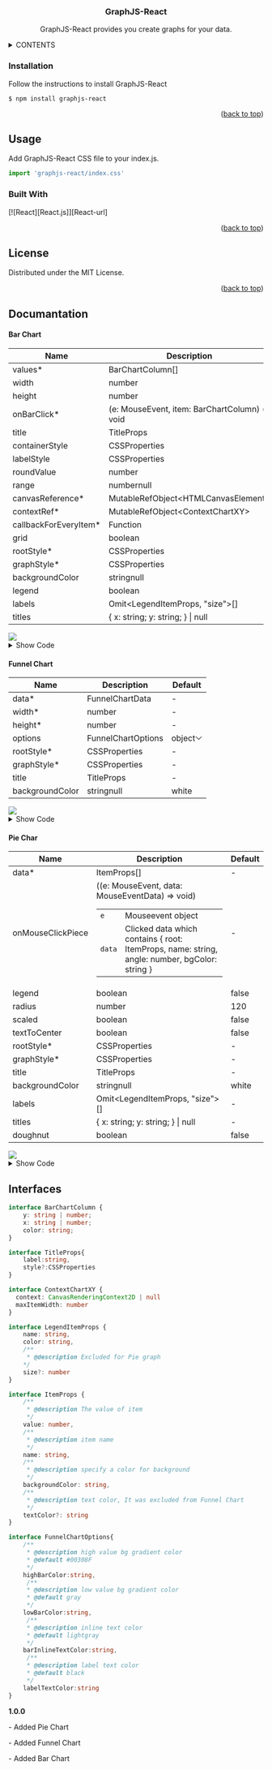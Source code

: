 <a name="readme-top"></a>
<br />
<div align="center">
  <h3 align="center">GraphJS-React</h3>

  <p align="center">
    GraphJS-React provides you create graphs for your data.
  </p>
</div>



<!-- TABLE OF CONTENTS -->
<details>
  <summary>CONTENTS</summary>
  <ol>
    <li>
      <a href="#installation">Installation</a>
    </li>
    <li>
      <a href="#usage">Usage</a>
      <ul>
        <li><a href="#show-your-toast">Show Your Data On Graphs</a></li>
        <li><a href="#properties">Properties</a></li>
      </ul>
    </li>
    <li><a href="#built-with">Built With</a></li>
    <li><a href="#license">License</a></li>
  </ol>
</details>

### Installation

Follow the instructions to install GraphJS-React

```
$ npm install graphjs-react
```

<p align="right">(<a href="#readme-top">back to top</a>)</p>

## Usage

Add GraphJS-React CSS file to your index.js.
```jsx
import 'graphjs-react/index.css'
```

### Built With

[![React][React.js]][React-url]

<p align="right">(<a href="#readme-top">back to top</a>)</p>


<!-- LICENSE -->
## License

Distributed under the MIT License.

<p align="right">(<a href="#readme-top">back to top</a>)</p>

<!-- DOCUMANTATION -->
## Documantation
<h4>Bar Chart</h4>
<table class="docblock-argstable sb-unstyled css-v2ifgj">
<thead class="docblock-argstable-head"><tr><th><span>Name</span></th><th><span>Description</span></th><th><span>Default</span></th></tr></thead><tbody class="docblock-argstable-body"><tr><td class="css-4lbn0a"><span class="css-in3yi3">values</span><span title="Required" class="css-1ywjlcj">*</span></td><td><div class="css-1f9domv"><span class="css-o1d7ko">BarChartColumn[]</span></div></td><td><span>-</span></td></tr><tr><td class="css-4lbn0a"><span class="css-in3yi3">width</span></td><td><div class="css-1f9domv"><div class="css-13nzt7e"><span class="css-o1d7ko">number</span></div></div></td><td><div class="css-13nzt7e"><span class="css-o1d7ko">500</span></div></td></tr><tr><td class="css-4lbn0a"><span class="css-in3yi3">height</span></td><td><div class="css-1f9domv"><div class="css-13nzt7e"><span class="css-o1d7ko">number</span></div></div></td><td><div class="css-13nzt7e"><span class="css-o1d7ko">1200</span></div></td></tr><tr><td class="css-4lbn0a"><span class="css-in3yi3">onBarClick</span><span title="Required" class="css-1ywjlcj">*</span></td><td><div class="css-1f9domv"><span class="css-o1d7ko">(e: MouseEvent, item: BarChartColumn) =&gt; void</span></div></td><td><span>-</span></td></tr><tr><td class="css-4lbn0a"><span class="css-in3yi3">title</span></td><td><div class="css-1f9domv"><div class="css-13nzt7e"><span class="css-o1d7ko">TitleProps</span></div></div></td><td><span>-</span></td></tr><tr><td class="css-4lbn0a"><span class="css-in3yi3">containerStyle</span></td><td><div class="css-1f9domv"><div class="css-13nzt7e"><span class="css-o1d7ko">CSSProperties</span></div></div></td><td><span>-</span></td></tr><tr><td class="css-4lbn0a"><span class="css-in3yi3">labelStyle</span></td><td><div class="css-1f9domv"><div class="css-13nzt7e"><span class="css-o1d7ko">CSSProperties</span></div></div></td><td><span>-</span></td></tr><tr><td class="css-4lbn0a"><span class="css-in3yi3">roundValue</span></td><td><div class="css-1f9domv"><div class="css-13nzt7e"><span class="css-o1d7ko">number</span></div></div></td><td><span>-</span></td></tr><tr><td class="css-4lbn0a"><span class="css-in3yi3">range</span></td><td><div class="css-1f9domv"><div class="css-13nzt7e"><span class="css-o1d7ko">number</span><span class="css-o1d7ko">null</span></div></div></td><td><span>-</span></td></tr><tr><td class="css-4lbn0a"><span class="css-in3yi3">canvasReference</span><span title="Required" class="css-1ywjlcj">*</span></td><td><div class="css-1f9domv"><span class="css-o1d7ko">MutableRefObject&lt;HTMLCanvasElement&gt;</span></div></td><td><span>-</span></td></tr><tr><td class="css-4lbn0a"><span class="css-in3yi3">contextRef</span><span title="Required" class="css-1ywjlcj">*</span></td><td><div class="css-1f9domv"><span class="css-o1d7ko">MutableRefObject&lt;ContextChartXY&gt;</span></div></td><td><span>-</span></td></tr><tr><td class="css-4lbn0a"><span class="css-in3yi3">callbackForEveryItem</span><span title="Required" class="css-1ywjlcj">*</span></td><td><div class="css-1f9domv"><div class="css-13nzt7e"><span class="css-o1d7ko">Function</span></div></div></td><td><span>-</span></td></tr><tr><td class="css-4lbn0a"><span class="css-in3yi3">grid</span></td><td><div class="css-1f9domv"><div class="css-13nzt7e"><span class="css-o1d7ko">boolean</span></div></div></td><td><div class="css-13nzt7e"><span class="css-o1d7ko">true</span></div></td></tr><tr><td class="css-4lbn0a"><span class="css-in3yi3">rootStyle</span><span title="Required" class="css-1ywjlcj">*</span></td><td><div class="css-1f9domv"><div class="css-13nzt7e"><span class="css-o1d7ko">CSSProperties</span></div></div></td><td><span>-</span></td></tr><tr><td class="css-4lbn0a"><span class="css-in3yi3">graphStyle</span><span title="Required" class="css-1ywjlcj">*</span></td><td><div class="css-1f9domv"><div class="css-13nzt7e"><span class="css-o1d7ko">CSSProperties</span></div></div></td><td><span>-</span></td></tr><tr><td class="css-4lbn0a"><span class="css-in3yi3">backgroundColor</span></td><td><div class="css-1f9domv"><div class="css-13nzt7e"><span class="css-o1d7ko">string</span><span class="css-o1d7ko">null</span></div></div></td><td><div class="css-13nzt7e"><span class="css-o1d7ko">white</span></div></td></tr><tr><td class="css-4lbn0a"><span class="css-in3yi3">legend</span></td><td><div class="css-1f9domv"><div class="css-13nzt7e"><span class="css-o1d7ko">boolean</span></div></div></td><td><div class="css-13nzt7e"><span class="css-o1d7ko">true</span></div></td></tr><tr><td class="css-4lbn0a"><span class="css-in3yi3">labels</span></td><td><div class="css-1f9domv"><span class="css-o1d7ko">Omit&lt;LegendItemProps, "size"&gt;[]</span></div></td><td><span>-</span></td></tr><tr><td class="css-4lbn0a"><span class="css-in3yi3">titles</span></td><td><div class="css-1f9domv"><span class="css-o1d7ko">{ x: string; y: string; } | null</span></div></td><td><span>-</span></td></tr></tbody></table>
<img src="./images/barchar-example.jpg">
<details>
  <summary>Show Code</summary>
  
  ```typescript
 <BarChart
  height={400}
  onBarClick={() => {}}
  values={[
    {
      color: 'rgb(110,221,234)',
      x: 'Ocak',
      y: -68
    },
    {
      color: 'rgb(106,226,126)',
      x: 'Şubat',
      y: -54
    },
    {
      color: 'rgb(154,222,111)',
      x: 'Mart',
      y: -37
    },
    {
      color: 'rgb(126,187,225)',
      x: 'Nisan',
      y: 56
    },
    {
      color: 'rgb(156,206,128)',
      x: 'Mayıs',
      y: 83
    },
    {
      color: 'rgb(116,245,247)',
      x: 'Haziran',
      y: -78
    },
    {
      color: 'rgb(235,196,136)',
      x: 'Temmuz',
      y: 30
    },
    {
      color: 'rgb(186,117,243)',
      x: 'Ağustos',
      y: 75
    },
    {
      color: 'rgb(221,157,208)',
      x: 'Eylül',
      y: -63
    },
    {
      color: 'rgb(252,122,106)',
      x: 'Ekim',
      y: 10
    },
    {
      color: 'rgb(193,139,193)',
      x: 'Kasım',
      y: 27
    },
    {
      color: 'rgb(254,173,150)',
      x: 'Aralık',
      y: -52
    }
  ]}
  width={400}
    />
  ```
</details>
<h4>Funnel Chart</h4>
<table class="docblock-argstable sb-unstyled css-v2ifgj"><thead class="docblock-argstable-head"><tr><th><span>Name</span></th><th><span>Description</span></th><th><span>Default</span></th></tr></thead><tbody class="docblock-argstable-body"><tr><td class="css-4lbn0a"><span class="css-in3yi3">data</span><span title="Required" class="css-1ywjlcj">*</span></td><td><div class="css-1f9domv"><div class="css-13nzt7e"><span class="css-o1d7ko">FunnelChartData</span></div></div></td><td><span>-</span></td></tr><tr><td class="css-4lbn0a"><span class="css-in3yi3">width</span><span title="Required" class="css-1ywjlcj">*</span></td><td><div class="css-1f9domv"><div class="css-13nzt7e"><span class="css-o1d7ko">number</span></div></div></td><td><span>-</span></td></tr><tr><td class="css-4lbn0a"><span class="css-in3yi3">height</span><span title="Required" class="css-1ywjlcj">*</span></td><td><div class="css-1f9domv"><div class="css-13nzt7e"><span class="css-o1d7ko">number</span></div></div></td><td><span>-</span></td></tr><tr><td class="css-4lbn0a"><span class="css-in3yi3">options</span></td><td><div class="css-1f9domv"><div class="css-13nzt7e"><span class="css-o1d7ko">FunnelChartOptions</span></div></div></td><td><div class="css-c3junj"><div class="sbdocs-expandable css-dxn7z0"><span>object</span><svg viewBox="0 0 14 14" width="14px" height="14px" class="css-18fo1wt"><path d="m1.15 5.6 5.5 5.5c.2.2.5.2.7 0l5.5-5.5a.5.5 0 0 0-.7-.7L7 10.04 1.85 4.9a.5.5 0 1 0-.7.7Z"></path></svg></div></div></td></tr><tr><td class="css-4lbn0a"><span class="css-in3yi3">rootStyle</span><span title="Required" class="css-1ywjlcj">*</span></td><td><div class="css-1f9domv"><div class="css-13nzt7e"><span class="css-o1d7ko">CSSProperties</span></div></div></td><td><span>-</span></td></tr><tr><td class="css-4lbn0a"><span class="css-in3yi3">graphStyle</span><span title="Required" class="css-1ywjlcj">*</span></td><td><div class="css-1f9domv"><div class="css-13nzt7e"><span class="css-o1d7ko">CSSProperties</span></div></div></td><td><span>-</span></td></tr><tr><td class="css-4lbn0a"><span class="css-in3yi3">title</span></td><td><div class="css-1f9domv"><div class="css-13nzt7e"><span class="css-o1d7ko">TitleProps</span></div></div></td><td><span>-</span></td></tr><tr><td class="css-4lbn0a"><span class="css-in3yi3">backgroundColor</span></td><td><div class="css-1f9domv"><div class="css-13nzt7e"><span class="css-o1d7ko">string</span><span class="css-o1d7ko">null</span></div></div></td><td><div class="css-13nzt7e"><span class="css-o1d7ko">white</span></div></td></tr></tbody></table>

<img src="./images/funnel-chart.jpg">
<details>
  <summary>Show Code</summary>
  
  ```typescript
<FunnelChart
  data={[
    {
      backgroundColor: 'lightgreen',
      name: 'Agdfgggggggggggggggggggggggg',
      value: 999
    },
    {
      backgroundColor: 'green',
      name: 'B',
      value: 168
    },
    {
      backgroundColor: 'yellow',
      name: 'E',
      value: 114
    },
    {
      backgroundColor: 'red',
      name: 'C',
      value: 93
    },
    {
      backgroundColor: 'black',
      name: 'D',
      value: 32
    }
  ]}
  height={500}
  width={500}
/>
  ```
</details>

<h4>Pie Char</h4>
<table class="docblock-argstable sb-unstyled css-v2ifgj"><thead class="docblock-argstable-head"><tr><th><span>Name</span></th><th><span>Description</span></th><th><span>Default</span></th></tr></thead><tbody class="docblock-argstable-body"><tr><td class="css-4lbn0a"><span class="css-in3yi3">data</span><span title="Required" class="css-1ywjlcj">*</span></td><td><div class="css-1f9domv"><span class="css-o1d7ko">ItemProps[]</span></div></td><td><span>-</span></td></tr><tr><td class="css-4lbn0a"><span class="css-in3yi3">onMouseClickPiece</span></td><td><div class="css-18q7sb7"><span class="css-o1d7ko">((e: MouseEvent, data: MouseEventData) =&gt; void)</span></div><table class="css-3nr4py"><tbody><tr><td><code>e</code></td><td>Mouseevent object</td></tr><tr><td><code>data</code></td><td>Clicked data which contains {
    root: ItemProps,
    name: string,
    angle: number,
    bgColor: string
}</td></tr></tbody></table></td><td><span>-</span></td></tr><tr><td class="css-4lbn0a"><span class="css-in3yi3">legend</span></td><td><div class="css-1f9domv"><div class="css-13nzt7e"><span class="css-o1d7ko">boolean</span></div></div></td><td><div class="css-13nzt7e"><span class="css-o1d7ko">false</span></div></td></tr><tr><td class="css-4lbn0a"><span class="css-in3yi3">radius</span></td><td><div class="css-1f9domv"><div class="css-13nzt7e"><span class="css-o1d7ko">number</span></div></div></td><td><div class="css-13nzt7e"><span class="css-o1d7ko">120</span></div></td></tr><tr><td class="css-4lbn0a"><span class="css-in3yi3">scaled</span></td><td><div class="css-1f9domv"><div class="css-13nzt7e"><span class="css-o1d7ko">boolean</span></div></div></td><td><div class="css-13nzt7e"><span class="css-o1d7ko">false</span></div></td></tr><tr><td class="css-4lbn0a"><span class="css-in3yi3">textToCenter</span></td><td><div class="css-1f9domv"><div class="css-13nzt7e"><span class="css-o1d7ko">boolean</span></div></div></td><td><div class="css-13nzt7e"><span class="css-o1d7ko">false</span></div></td></tr><tr><td class="css-4lbn0a"><span class="css-in3yi3">rootStyle</span><span title="Required" class="css-1ywjlcj">*</span></td><td><div class="css-1f9domv"><div class="css-13nzt7e"><span class="css-o1d7ko">CSSProperties</span></div></div></td><td><span>-</span></td></tr><tr><td class="css-4lbn0a"><span class="css-in3yi3">graphStyle</span><span title="Required" class="css-1ywjlcj">*</span></td><td><div class="css-1f9domv"><div class="css-13nzt7e"><span class="css-o1d7ko">CSSProperties</span></div></div></td><td><span>-</span></td></tr><tr><td class="css-4lbn0a"><span class="css-in3yi3">title</span></td><td><div class="css-1f9domv"><div class="css-13nzt7e"><span class="css-o1d7ko">TitleProps</span></div></div></td><td><span>-</span></td></tr><tr><td class="css-4lbn0a"><span class="css-in3yi3">backgroundColor</span></td><td><div class="css-1f9domv"><div class="css-13nzt7e"><span class="css-o1d7ko">string</span><span class="css-o1d7ko">null</span></div></div></td><td><div class="css-13nzt7e"><span class="css-o1d7ko">white</span></div></td></tr><tr><td class="css-4lbn0a"><span class="css-in3yi3">labels</span></td><td><div class="css-1f9domv"><span class="css-o1d7ko">Omit&lt;LegendItemProps, "size"&gt;[]</span></div></td><td><span>-</span></td></tr><tr><td class="css-4lbn0a"><span class="css-in3yi3">titles</span></td><td><div class="css-1f9domv"><span class="css-o1d7ko">{ x: string; y: string; } | null</span></div></td><td><span>-</span></td></tr><tr><td class="css-4lbn0a"><span class="css-in3yi3">doughnut</span></td><td><div class="css-1f9domv"><div class="css-13nzt7e"><span class="css-o1d7ko">boolean</span></div></div></td><td><div class="css-13nzt7e"><span class="css-o1d7ko">false</span></div></td></tr></tbody></table>
<img src="./images/pie-chart.jpg">
<details>
<summary>Show Code</summary>
  
```typescript
  <Pie
  data={[
    {
      backgroundColor: 'lightgreen',
      name: 'K',
      textColor: 'white',
      value: 136
    },
    {
      backgroundColor: 'green',
      name: 'B',
      textColor: 'yellow',
      value: 85
    },
    {
      backgroundColor: 'red',
      name: 'C',
      textColor: 'white',
      value: 53
    },
    {
      backgroundColor: 'black',
      name: 'D',
      textColor: 'white',
      value: 22
    },
    {
      backgroundColor: 'yellow',
      name: 'E',
      textColor: 'black',
      value: 30
    }
  ]}
  legend
  onMouseClickPiece={() => {}}
/>
```

</details>
  
<!-- INTERFACES -->

## Interfaces

```typescript
interface BarChartColumn {
    y: string | number;
    x: string | number;
    color: string;
}
```

```typescript
interface TitleProps{
    label:string,
    style?:CSSProperties
}
```

```typescript
interface ContextChartXY {
  context: CanvasRenderingContext2D | null
  maxItemWidth: number
}
```

```typescript
interface LegendItemProps {
    name: string,
    color: string,
    /**
     * @description Excluded for Pie graph
    */
    size?: number
}
```

```typescript
interface ItemProps {
    /**
     * @description The value of item
     */
    value: number,
    /**
     * @description item name
     */
    name: string,
    /**
     * @description specify a color for background
     */
    backgroundColor: string,
    /**
     * @description text color, It was excluded from Funnel Chart
     */
    textColor?: string
}
```

```typescript
interface FunnelChartOptions{
    /**
     * @description high value bg gradient color
     * @default #00308F
     */
    highBarColor:string,
     /**
     * @description low value bg gradient color
     * @default gray
     */
    lowBarColor:string,
     /**
     * @description inline text color
     * @default lightgray
     */
    barInlineTextColor:string,
     /**
     * @description label text color
     * @default black
     */
    labelTextColor:string
}
```

<!-- SOME VERSIONS INFO -->

<div>
 <b>1.0.0</b></br>
 <p>- Added Pie Chart</p>
 <p>- Added Funnel Chart</p>
 <p>- Added Bar Chart</p>
</div>

